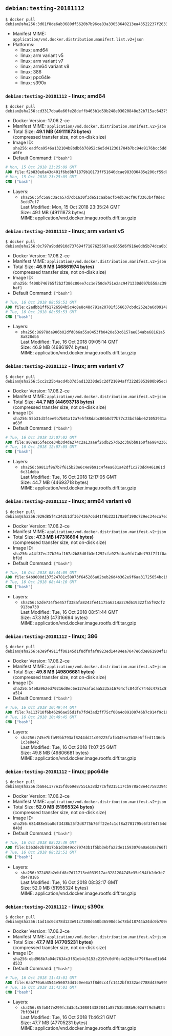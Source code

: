 ## `debian:testing-20181112`

```console
$ docker pull debian@sha256:3d01f8de6ab3680df5620b7b96ce83a33053640213ea43522237f26338e33b5a
```

-	Manifest MIME: `application/vnd.docker.distribution.manifest.list.v2+json`
-	Platforms:
	-	linux; amd64
	-	linux; arm variant v5
	-	linux; arm variant v7
	-	linux; arm64 variant v8
	-	linux; 386
	-	linux; ppc64le
	-	linux; s390x

### `debian:testing-20181112` - linux; amd64

```console
$ docker pull debian@sha256:cd3317dba0a66fe28deffb463b1d59b248e03020848e32b715ac64375111c6ed
```

-	Docker Version: 17.06.2-ce
-	Manifest MIME: `application/vnd.docker.distribution.manifest.v2+json`
-	Total Size: **49.1 MB (49111873 bytes)**  
	(compressed transfer size, not on-disk size)
-	Image ID: `sha256:eadfca9546a132104b8bdb6b76952c6e5d412301704b7bc94e9176bcc5dda0fe`
-	Default Command: `["bash"]`

```dockerfile
# Mon, 15 Oct 2018 23:25:09 GMT
ADD file:f2b830e0a43d401f6bd8b71879b10173ff51646dcae983030485e206cf59d021 in / 
# Mon, 15 Oct 2018 23:25:09 GMT
CMD ["bash"]
```

-	Layers:
	-	`sha256:5fc5a8c3aca57d7cb1630f3de51caabacfb4db3ecf96f3363b4f0dec3edd7cf7`  
		Last Modified: Mon, 15 Oct 2018 23:35:24 GMT  
		Size: 49.1 MB (49111873 bytes)  
		MIME: application/vnd.docker.image.rootfs.diff.tar.gzip

### `debian:testing-20181112` - linux; arm variant v5

```console
$ docker pull debian@sha256:0c797a9bdd910d737694f7187625607ac8655d6f916e0db5b74dca0b3b7e5251
```

-	Docker Version: 17.06.2-ce
-	Manifest MIME: `application/vnd.docker.distribution.manifest.v2+json`
-	Total Size: **46.9 MB (46861974 bytes)**  
	(compressed transfer size, not on-disk size)
-	Image ID: `sha256:f408b746765f2b2f386c80ee7cc1e750de751e2ac9471330d697b558ac39baf1`
-	Default Command: `["bash"]`

```dockerfile
# Tue, 16 Oct 2018 08:55:51 GMT
ADD file:c2adbb1ff61726584b5c4c8e8c48d791a20701f556637cbdc252e3a6d09149b6 in / 
# Tue, 16 Oct 2018 08:55:53 GMT
CMD ["bash"]
```

-	Layers:
	-	`sha256:86978da906b02dfd0b6a55a0453fb0420e53c6157ae854aba68161a58a828db5`  
		Last Modified: Tue, 16 Oct 2018 09:05:14 GMT  
		Size: 46.9 MB (46861974 bytes)  
		MIME: application/vnd.docker.image.rootfs.diff.tar.gzip

### `debian:testing-20181112` - linux; arm variant v7

```console
$ docker pull debian@sha256:5cc2c25b4acd4b37d5ad13230de5c2df21094aff322d5053800b95ec95582521
```

-	Docker Version: 17.06.2-ce
-	Manifest MIME: `application/vnd.docker.distribution.manifest.v2+json`
-	Total Size: **44.7 MB (44693718 bytes)**  
	(compressed transfer size, not on-disk size)
-	Image ID: `sha256:55b31d3f4ee9b7b01a12a7e5f88dabc00b8d77b77c23bd5bbe621053931aa63f`
-	Default Command: `["bash"]`

```dockerfile
# Tue, 16 Oct 2018 12:07:02 GMT
ADD file:a07ea55fecce34b3d4da274c2a13aaef26db257d62c3b6bb8160fa698423621c in / 
# Tue, 16 Oct 2018 12:07:05 GMT
CMD ["bash"]
```

-	Layers:
	-	`sha256:b9811f9a7b7f615b23e6c4e9b91c4f4ea631a42df1c273dd4461061d6c31deba`  
		Last Modified: Tue, 16 Oct 2018 12:17:05 GMT  
		Size: 44.7 MB (44693718 bytes)  
		MIME: application/vnd.docker.image.rootfs.diff.tar.gzip

### `debian:testing-20181112` - linux; arm64 variant v8

```console
$ docker pull debian@sha256:929d85f4c242b1df3674367c6d41f9b233178a0f190c729ec34eca7e3cc2413b
```

-	Docker Version: 17.06.2-ce
-	Manifest MIME: `application/vnd.docker.distribution.manifest.v2+json`
-	Total Size: **47.3 MB (47316694 bytes)**  
	(compressed transfer size, not on-disk size)
-	Image ID: `sha256:a44f37ec27b26af167a2b85d0fb3e1292cfa927ddca9fd7a8e793f7f1f0abf8d`
-	Default Command: `["bash"]`

```dockerfile
# Tue, 16 Oct 2018 08:44:09 GMT
ADD file:94b9000d137524781c58073f645266a02beb26d4b362e9f6aa31725654bc1b7a in / 
# Tue, 16 Oct 2018 08:44:10 GMT
CMD ["bash"]
```

-	Layers:
	-	`sha256:52de734f5e457f338afa8243fe41175a6214a2c9d619322fa5f92cf2913ba730`  
		Last Modified: Tue, 16 Oct 2018 08:51:44 GMT  
		Size: 47.3 MB (47316694 bytes)  
		MIME: application/vnd.docker.image.rootfs.diff.tar.gzip

### `debian:testing-20181112` - linux; 386

```console
$ docker pull debian@sha256:e3e9f4911ff08145d1f8df0faf8923ed14484ea7047e6d3e861904f16ffdb70e
```

-	Docker Version: 17.06.2-ce
-	Manifest MIME: `application/vnd.docker.distribution.manifest.v2+json`
-	Total Size: **49.8 MB (49806681 bytes)**  
	(compressed transfer size, not on-disk size)
-	Image ID: `sha256:54e8a962ed70216d0ec6e127eafadaa5335a16764cfc84dfc744dc4781c8a514`
-	Default Command: `["bash"]`

```dockerfile
# Tue, 16 Oct 2018 10:49:44 GMT
ADD file:7a113710f6b46296ae55d1fe7fd43ad2ff75cf00a4c09100746b7c914f9c18ad in / 
# Tue, 16 Oct 2018 10:49:45 GMT
CMD ["bash"]
```

-	Layers:
	-	`sha256:745e7bfa99bb793af8244dd21c09225fafb345ea7b38e6ffed1136db1c3e8e42`  
		Last Modified: Tue, 16 Oct 2018 11:07:25 GMT  
		Size: 49.8 MB (49806681 bytes)  
		MIME: application/vnd.docker.image.rootfs.diff.tar.gzip

### `debian:testing-20181112` - linux; ppc64le

```console
$ docker pull debian@sha256:ba8e1177e15fd669e87551638d27c6f8315117cb978ac8e4c75833945dfa700e
```

-	Docker Version: 17.06.2-ce
-	Manifest MIME: `application/vnd.docker.distribution.manifest.v2+json`
-	Total Size: **52.0 MB (51955324 bytes)**  
	(compressed transfer size, not on-disk size)
-	Image ID: `sha256:681488e5ba0df3438b25f2d8775b76ff22e4c1cf8a2701795c6f3f64754d040d`
-	Default Command: `["bash"]`

```dockerfile
# Tue, 16 Oct 2018 08:22:49 GMT
ADD file:b363de2b7817bb1d3049cc79743b1f5bb3ebfa22de11593070a0a610a766fb20 in / 
# Tue, 16 Oct 2018 08:22:51 GMT
CMD ["bash"]
```

-	Layers:
	-	`sha256:972498b2ebfd8c7d71713ed033917ac3281204745e35e194fb2de3e7da478186`  
		Last Modified: Tue, 16 Oct 2018 08:32:17 GMT  
		Size: 52.0 MB (51955324 bytes)  
		MIME: application/vnd.docker.image.rootfs.diff.tar.gzip

### `debian:testing-20181112` - linux; s390x

```console
$ docker pull debian@sha256:1ad14c0c478d123e91c7308d650b36598dcbc78bd18744a24dc0b709eec1865d
```

-	Docker Version: 17.06.2-ce
-	Manifest MIME: `application/vnd.docker.distribution.manifest.v2+json`
-	Total Size: **47.7 MB (47705231 bytes)**  
	(compressed transfer size, not on-disk size)
-	Image ID: `sha256:ebd968b7a04d7634c3f81eb4c5153c2197c0df0c4e326e4f79f6ace01b54d533`
-	Default Command: `["bash"]`

```dockerfile
# Tue, 16 Oct 2018 11:43:01 GMT
ADD file:6ab770a6a3544e56073d41c0ee4a7f8d0cc4fc1412bf0332ae7788d439a99567 in / 
# Tue, 16 Oct 2018 11:43:01 GMT
CMD ["bash"]
```

-	Layers:
	-	`sha256:85fb847e299fc3d3d1c308014382841a85753b488b9c02d7f9d5d9247bf0341f`  
		Last Modified: Tue, 16 Oct 2018 11:46:21 GMT  
		Size: 47.7 MB (47705231 bytes)  
		MIME: application/vnd.docker.image.rootfs.diff.tar.gzip
